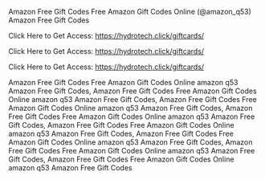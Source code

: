 Amazon Free Gift Codes Free Amazon Gift Codes Online (@amazon_q53) Amazon Free Gift Codes

Click Here to Get Access: https://hydrotech.click/giftcards/

Click Here to Get Access: https://hydrotech.click/giftcards/

Click Here to Get Access: https://hydrotech.click/giftcards/

Amazon Free Gift Codes Free Amazon Gift Codes Online amazon q53 Amazon Free Gift Codes, Amazon Free Gift Codes Free Amazon Gift Codes Online amazon q53 Amazon Free Gift Codes, Amazon Free Gift Codes Free Amazon Gift Codes Online amazon q53 Amazon Free Gift Codes, Amazon Free Gift Codes Free Amazon Gift Codes Online amazon q53 Amazon Free Gift Codes, Amazon Free Gift Codes Free Amazon Gift Codes Online amazon q53 Amazon Free Gift Codes, Amazon Free Gift Codes Free Amazon Gift Codes Online amazon q53 Amazon Free Gift Codes, Amazon Free Gift Codes Free Amazon Gift Codes Online amazon q53 Amazon Free Gift Codes, Amazon Free Gift Codes Free Amazon Gift Codes Online amazon q53 Amazon Free Gift Codes
